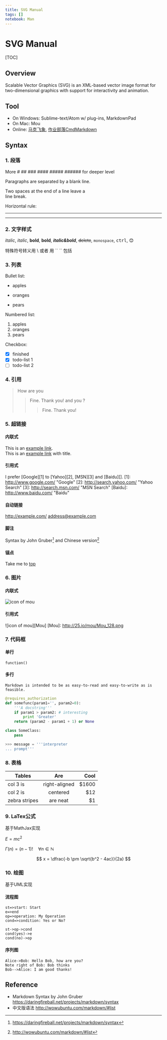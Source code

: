 ```yaml
--- 
title: SVG Manual
tags: []
notebook: Man 
---
```


# SVG Manual

[TOC]

## Overview
Scalable Vector Graphics (SVG) is an XML-based vector image format for two-dimensional graphics with support for interactivity and animation.

## Tool
+ On Windows: Sublime-text/Atom w/ plug-ins, MarkdownPad
+ On Mac: Mou
+ Online: [马克飞象](https://maxiang.io), [作业部落CmdMarkdown](https://www.zybuluo.com/mdeditor)

## Syntax
### 1. 段落
More # ## ### #### ##### ###### for deeper level

Paragraphs are separated by a blank line.

Two spaces at the end of a line leave a   
line break.

Horizontal rule: 

***

---

### 2. 文字样式
_italic_, *italic*, __bold__, **bold**, ***italic&bold***, ~~delete~~, `monospace`, <kbd>ctrl</kbd>, :blush:​

特殊符号转义用 \ 或者 用 \`\`   \`\` 包括

### 3. 列表
Bullet list:
* apples
- oranges
+ pears

Numbered list:
1. apples
2. oranges
3. pears

Checkbox:
- [x] finished
- [x] todo-list 1
- [ ] todo-list 2

### 4. 引用
> How are you
>
>> Fine. Thank you! and you ?
>>
>>> Fine. Thank you!

### 5. 超链接
#### 内联式
This is an [example link](http://example.com/).   
This is an [example link](http://example.com/ "title") with title.

#### 引用式
I prefer [Google][1] to [Yahoo][2], [MSN][3] and [Baidu][]. 
[1]: http://www.google.com/ "Google"
[2]: http://search.yahoo.com/ "Yahoo Search"
[3]: http://search.msn.com/ "MSN Search"
[Baidu]: http://www.baidu.com/ "Baidu"

#### 自动链接
<http://example.com/>
<address@example.com>

#### 脚注
Syntax by John Gruber[^syntax] and Chinese version[^syntax-ch]

[^syntax]: https://daringfireball.net/projects/markdown/syntax 

[^syntax-ch]: http://wowubuntu.com/markdown/#list 

#### 锚点
Take me to [top](#top)

### 6. 图片
#### 内联式
![icon of mou](http://25.io/mou/Mou_128.png)

#### 引用式
![icon of mou][Mou]
[Mou]: http://25.io/mou/Mou_128.png

### 7. 代码框
#### 单行
`function()`

#### 多行
    Markdown is intended to be as easy-to-read and easy-to-write as is feasible.

```python
@requires_authorization
def somefunc(param1='', param2=0):
    '''A docstring'''
    if param1 > param2: # interesting
        print 'Greater'
    return (param2 - param1 + 1) or None

class SomeClass:
    pass

>>> message = '''interpreter
... prompt'''
```

### 8. 表格
| Tables        | Are           | Cool  |
| ------------- |:-------------:| -----:|
| col 3 is      | right-aligned | $1600 |
| col 2 is      | centered      |   $12 |
| zebra stripes | are neat      |    $1 |

### 9. LaTex公式
基于MathJax实现

$E=mc^2$

$\Gamma(n) = (n-1)!\quad\forall n\in\mathbb N$

$$ x = \dfrac{-b \pm \sqrt{b^2 - 4ac}}{2a} $$

### 10. 绘图
基于UML实现

#### 流程图
``` flow
st=>start: Start
e=>end
op=>operation: My Operation
cond=>condition: Yes or No?

st->op->cond
cond(yes)->e
cond(no)->op
```

#### 序列图
```sequence
Alice->Bob: Hello Bob, how are you?
Note right of Bob: Bob thinks
Bob-->Alice: I am good thanks!
```

## Reference
+ Markdown Syntax by John Gruber https://daringfireball.net/projects/markdown/syntax
+ 中文版语法 http://wowubuntu.com/markdown/#list